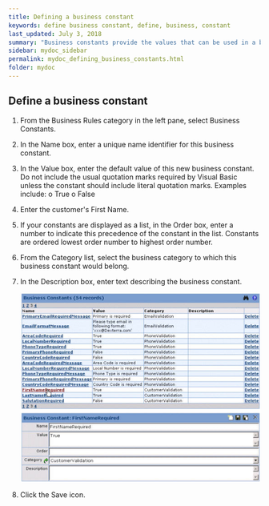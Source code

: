 ```yaml
---
title: Defining a business constant
keywords: define business constant, define, business, constant	
last_updated: July 3, 2018
summary: "Business constants provide the values that can be used in a business rule. The value of a business constant can be literal, Boolean, or literal with an embedded temporary SQL variable."
sidebar: mydoc_sidebar
permalink: mydoc_defining_business_constants.html
folder: mydoc
---
```

## Define a business constant 

1.  From the Business Rules category in the left pane, select Business Constants.
2.  In the Name box, enter a unique name identifier for this business constant.
3.  In the Value box, enter the default value of this new business constant. Do not include the usual quotation marks required by Visual Basic unless the constant should include literal quotation marks. Examples include:
    o  True
    o  False
4.  Enter the customer's First Name.
5.  If your constants are displayed as a list, in the Order box, enter a number to indicate this precedence of the constant in the list. Constants are ordered lowest order number to highest order number.
6.  From the Category list, select the business category to which this business constant would belong.
7.  In the Description box, enter text describing the business constant.

    <img src="images/define_business_constant.png">
8.  Click the Save icon.
